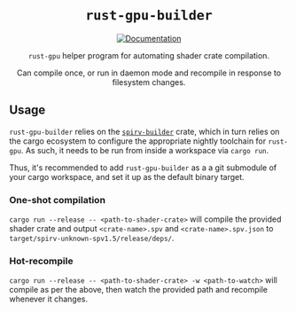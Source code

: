 <div align="center">

# `rust-gpu-builder`

[![Documentation](https://img.shields.io/badge/docs-API-blue)](https://bevy-rust-gpu.github.io/rust-gpu-builder/)

`rust-gpu` helper program for automating shader crate compilation.

Can compile once, or run in daemon mode and recompile in response to filesystem changes.

</div>

## Usage

`rust-gpu-builder` relies on the [`spirv-builder`](https://embarkstudios.github.io/rust-gpu/api/spirv_builder/) crate, which in turn relies on the cargo ecosystem
to configure the appropriate nightly toolchain for `rust-gpu`. As such, it needs to be run from inside a workspace via `cargo run`.

Thus, it's recommended to add `rust-gpu-builder` as a a git submodule of your cargo workspace, and set it up as the default binary target.

### One-shot compilation

`cargo run --release -- <path-to-shader-crate>` will compile the provided shader crate and output `<crate-name>.spv` and `<crate-name>.spv.json` to `target/spirv-unknown-spv1.5/release/deps/`.

### Hot-recompile

`cargo run --release -- <path-to-shader-crate> -w <path-to-watch>` will compile as per the above, then watch the provided path and recompile whenever it changes.
